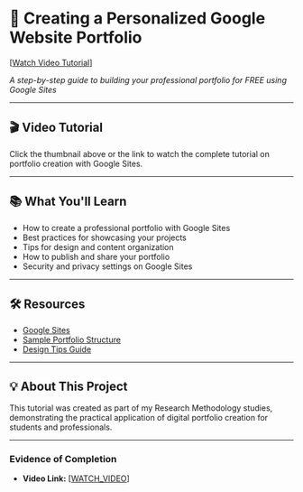 # 🚀 Creating a Personalized Google Website Portfolio
 
[[Watch Video Tutorial](https://www.youtube.com/watch?v=yLM_NPaqxUI)]

*A step-by-step guide to building your professional portfolio for FREE using Google Sites*

---

## 🎬 Video Tutorial

Click the thumbnail above or the link to watch the complete tutorial on portfolio creation with Google Sites.

---

## 📚 What You'll Learn

- How to create a professional portfolio with Google Sites
- Best practices for showcasing your projects
- Tips for design and content organization
- How to publish and share your portfolio
- Security and privacy settings on Google Sites

---

## 🛠️ Resources

- [Google Sites](https://sites.google.com)
- [Sample Portfolio Structure](#)
- [Design Tips Guide](#)

---

## 💡 About This Project

This tutorial was created as part of my Research Methodology studies, demonstrating the practical application of digital portfolio creation for students and professionals.

---

### Evidence of Completion

- **Video Link:** [[WATCH_VIDEO](https://www.youtube.com/watch?v=yLM_NPaqxUI)]

